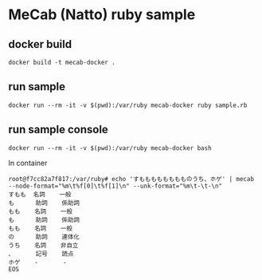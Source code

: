# MeCab (Natto) ruby sample

## docker build

```
docker build -t mecab-docker .
```

## run sample
```
docker run --rm -it -v $(pwd):/var/ruby mecab-docker ruby sample.rb
```

## run sample console
```
docker run --rm -it -v $(pwd):/var/ruby mecab-docker bash
```

In container

```
root@f7cc82a7f817:/var/ruby# echo 'すもももももももものうち、ホゲ' | mecab --node-format="%m\t%f[0]\t%f[1]\n" --unk-format="%m\t-\t-\n"
すもも  名詞    一般
も      助詞    係助詞
もも    名詞    一般
も      助詞    係助詞
もも    名詞    一般
の      助詞    連体化
うち    名詞    非自立
、      記号    読点
ホゲ    -       -
EOS
```

